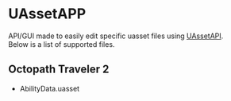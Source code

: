 # UAssetAPP
API/GUI made to easily edit specific uasset files using [UAssetAPI](https://github.com/atenfyr/UAssetAPI).\
Below is a list of supported files.

## Octopath Traveler 2
- AbilityData.uasset
